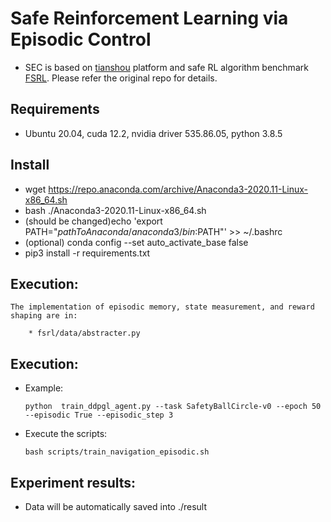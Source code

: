 # Safe Reinforcement Learning via Episodic Control
  * SEC is based on [tianshou](https://tianshou.readthedocs.io/en/master/index.html) platform and safe RL algorithm benchmark [FSRL](https://fsrl.readthedocs.io/). Please refer the original repo for details.


## Requirements

  * Ubuntu 20.04, cuda 12.2, nvidia driver 535.86.05, python 3.8.5

## Install

  * wget https://repo.anaconda.com/archive/Anaconda3-2020.11-Linux-x86_64.sh
  * bash ./Anaconda3-2020.11-Linux-x86_64.sh
  * (should be changed)echo 'export PATH="$pathToAnaconda/anaconda3/bin:$PATH"' >> ~/.bashrc
  * (optional) conda config --set auto_activate_base false
  * pip3 install -r requirements.txt

## Execution:

    The implementation of episodic memory, state measurement, and reward shaping are in:
        
        * fsrl/data/abstracter.py

## Execution:
  
  * Example:

        python  train_ddpgl_agent.py --task SafetyBallCircle-v0 --epoch 50  --episodic True --episodic_step 3 

  * Execute the scripts:
         
        bash scripts/train_navigation_episodic.sh

## Experiment results:

  * Data will be automatically saved into ./result